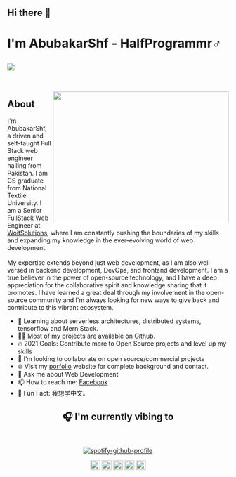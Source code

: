 ## Hi there 👋

# I'm AbubakarShf - HalfProgrammr♂️

## ![](https://activity-graph.herokuapp.com/graph?username=AbubakarShf&theme=react-dark&hide_border=true&area=true)

<!-- --- -->

&nbsp;

<img align="right" src="https://media.giphy.com/media/40cxBsgqqwb65M5ivp/giphy.gif" width="400" height="300"/>

## About


I'm AbubakarShf, a driven and self-taught Full Stack web engineer hailing from Pakistan. I am CS graduate from National Textile University. I am a Senior FullStack Web Engineer at [WoitSolutions](https://woitsolutions.com/), where I am constantly pushing the boundaries of my skills and expanding my knowledge in the ever-evolving world of web development.
<br>
<br>
My expertise extends beyond just web development, as I am also well-versed in backend development, DevOps, and frontend development.
I am a true believer in the power of open-source technology, and I have a deep appreciation for the collaborative spirit and knowledge sharing that it promotes. I have learned a great deal through my involvement in the open-source community and I'm always
looking for new ways to give back and contribute to this vibrant ecosystem.
<ul>
<li>🧐 Learning about serverless architectures, distributed systems, tensorflow 
and Mern Stack.</li>
<li>👨‍💻 Most of my projects are available on <a href="https://github.com/AbubakarShf"   target="_blank">Github</a>.</li>
<li>🔥 2021 Goals: Contribute more to Open Source projects and level up my skills</li>
<li>👯 I’m looking to collaborate on open source/commercial projects</li>
<li>🌐 Visit my <a href="#">porfolio</a> website for complete background and contact.</li>
<li>💬 Ask me about Web Development</li>
<li>📫 How to reach me:
<a href="https://www.facebook.com/abubakar.jutt.5283/">Facebook</a>
</li>
<li>🎉 Fun Fact: 我想学中文。</li>
</ul>


<h2 align="center">🎧 I'm currently vibing to</h2>
&nbsp;
<div align="center">
  

[![spotify-github-profile](https://spotify-github-profile.vercel.app/api/view?uid=zyppyukmmmxft960nxzzv1al0&cover_image=true&theme=default)](https://spotify-github-profile.vercel.app/api/view?uid=zyppyukmmmxft960nxzzv1al0&redirect=true)

<div>
<p align="center">
<a href="https://codesandbox.io/u/AbubakarShf" target="blank"><img align="center" src="https://cdn.jsdelivr.net/npm/simple-icons@3.0.1/icons/codepen.svg" alt="AbubakarShf" height="22" width="22" /></a>
<a href="https://wa.me/923216022930" target="blank"><img align="center" src="https://cdn.jsdelivr.net/npm/simple-icons@v3/icons/whatsapp.svg" alt="AbubakarShf" height="22" width="22" /></a>
<a href="https://www.facebook.com/abubakar.jutt.5283/" target="blank"><img align="center" src="https://cdn.jsdelivr.net/npm/simple-icons@3.0.1/icons/facebook.svg" alt="AbubakarShf" height="22" width="22" /></a>
<a href="https://www.linkedin.com/in/abubakar-shf-57097b181/" target="blank"><img align="center" src="https://cdn.jsdelivr.net/npm/simple-icons@3.0.1/icons/linkedin.svg" alt="AbubakarShf" height="22" width="22" /></a>
<a href="https://stackoverflow.com/users/15432363/abubakar-shafique" target="blank"><img align="center" src="https://cdn.jsdelivr.net/npm/simple-icons@3.0.1/icons/stackoverflow.svg" alt="AbubakarShf" height="22" width="22" /></a>

</p>
